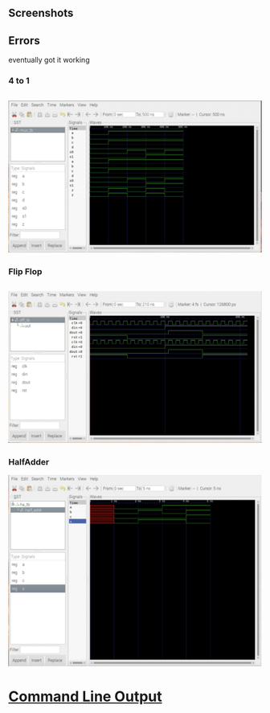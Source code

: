 ## Screenshots
## Errors

eventually got it working


### 4 to 1
![4 to 1](/Labs/Lab1/4to1.png "4to1")
---
### Flip Flop
![Flip Flop](/Labs/Lab1/FlipFlop.png "FF")
---
### HalfAdder
![HalfAdder](/Labs/Lab1/HalfAdder.png "HA")

# [Command Line Output](/Labs/Lab1/lab1_output.txt)
